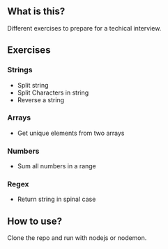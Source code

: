 ## What is this?

Different exercises to prepare for a techical interview.

## Exercises

### Strings

- Split string
- Split Characters in string
- Reverse a string

### Arrays

- Get unique elements from two arrays

### Numbers

- Sum all numbers in a range

### Regex

- Return string in spinal case

## How to use?

Clone the repo and run with nodejs or nodemon.
